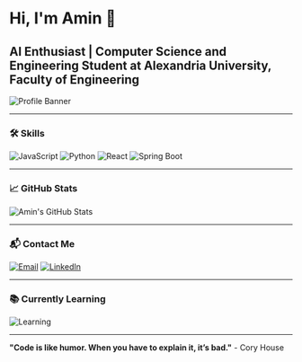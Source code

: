 # Hi, I'm Amin 👋
## AI Enthusiast | Computer Science and Engineering Student at Alexandria University, Faculty of Engineering

![Profile Banner](https://media.giphy.com/media/3o6ZsZt7jThvkpzG8U/giphy.gif)

---

### 🛠️ Skills

![JavaScript](https://img.shields.io/badge/JavaScript-F7DF1C?style=for-the-badge&logo=javascript&logoColor=000)
![Python](https://img.shields.io/badge/Python-3776AB?style=for-the-badge&logo=python&logoColor=white)
![React](https://img.shields.io/badge/React-61DAFB?style=for-the-badge&logo=react&logoColor=black)
![Spring Boot](https://img.shields.io/badge/Spring%20Boot-6DB33F?style=for-the-badge&logo=springboot&logoColor=white)

---

### 📈 GitHub Stats

![Amin's GitHub Stats](https://github-readme-stats.vercel.app/api?username=Amin-Mohamed1&show_icons=true&hide_title=true&theme=radical)

---

### 📬 Contact Me

[![Email](https://img.shields.io/badge/Email-%E2%9C%94-9cf)](mailto:amencsed@gmail.com)
[![LinkedIn](https://img.shields.io/badge/LinkedIn-%E2%9C%94-0e76a8)](https://linkedin.com/in/amin-mohamed-cse/)

---

### 📚 Currently Learning

![Learning](https://media.giphy.com/media/5z0LP8ctTmVEk/giphy.gif)

---

**"Code is like humor. When you have to explain it, it’s bad."** - Cory House
